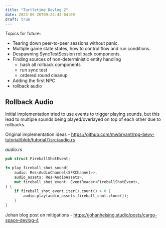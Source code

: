 ```yaml
---
title: "Turtletime Devlog 2"
date: 2023-06-26T09:24:43-04:00
draft: true
---
```



Topics for future:

* Tearing down peer-to-peer sessions without panic.
* Multiple game state states, how to control flow and run conditions.
* Despawning SyncTestSession rollback components.
* Finding sources of non-deterministic entity handling
  * hash all rollback components
  * run sync test
  * ordered round cleanup
* Adding the first NPC
* rollback audio


## Rollback Audio

Initial implementation tried to use events to trigger playing sounds, but this lead to multiple sounds being played/overlayed on top of each other due to rollbacks.


Original implementation ideas - https://github.com/mwbryant/rpg-bevy-tutorial/blob/tutorial7/src/audio.rs

_audio.rs_
```rust
pub struct FireballShotEvent;

fn play_fireball_shot_sound(
    audio: Res<AudioChannel<SFXChannel>>,
    audio_assets: Res<AudioAssets>,
    mut fireball_shot_event: EventReader<FireballShotEvent>,
) {
    if fireball_shot_event.iter().count() > 0 {
        audio.play(audio_assets.fireball_shot.clone());
    }
}
```

Johan blog post on mitigations - https://johanhelsing.studio/posts/cargo-space-devlog-4
